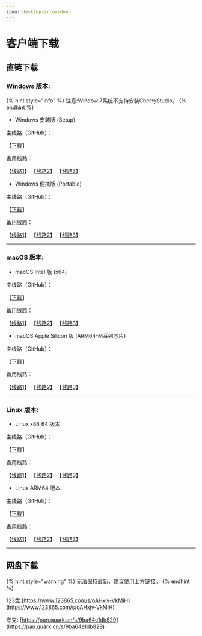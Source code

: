 ```yaml
---
icon: desktop-arrow-down
---
```


# 客户端下载

## 直链下载

### Windows 版本:

{% hint style="info" %}
注意:Window 7系统不支持安装CherryStudio。
{% endhint %}

* Windows 安装版 (Setup)

主线路（GitHub）：

【[下载](https://github.com/CherryHQ/cherry-studio/releases/downloadv0.9.29/Cherry-Studio-0.9.29-setup.exe)】

备用线路：

【[线路1](https://download-cf.ocoolai.com/https://github.com/CherryHQ/cherry-studio/releases/download/v0.9.29/Cherry-Studio-0.9.29-setup.exe)】    【[线路2](https://download.ocoolai.com/https://github.com/CherryHQ/cherry-studio/releases/download/v0.9.29/Cherry-Studio-0.9.29-setup.exe)】   【[线路3](https://download.ocoolai.online/https://github.com/CherryHQ/cherry-studio/releases/download/v0.9.29/Cherry-Studio-0.9.29-setup.exe)】





* Windows 便携版 (Portable)

主线路（GitHub）：

【[下载](https://github.com/CherryHQ/cherry-studio/releases/downloadv0.9.29/Cherry-Studio-0.9.29-portable.exe)】

备用线路：

【[线路1](https://download-cf.ocoolai.com/https://github.com/CherryHQ/cherry-studio/releases/download/v0.9.29/Cherry-Studio-0.9.29-portable.exe)】    【[线路2](https://download.ocoolai.com/https://github.com/CherryHQ/cherry-studio/releases/download/v0.9.29/Cherry-Studio-0.9.29-portable.exe)】   【[线路3](https://download.ocoolai.online/https://github.com/CherryHQ/cherry-studio/releases/download/v0.9.29/Cherry-Studio-0.9.29-portable.exe)】

***



### macOS 版本:

* macOS Intel 版 (x64)

主线路（GitHub）：

【[下载](https://github.com/CherryHQ/cherry-studio/releases/downloadv0.9.29/Cherry-Studio-0.9.29-x64.dmg)】

备用线路：

【[线路1](https://download-cf.ocoolai.com/https://github.com/CherryHQ/cherry-studio/releases/download/v0.9.29/Cherry-Studio-0.9.29-x64.dmg)】    【[线路2](https://download.ocoolai.com/https://github.com/CherryHQ/cherry-studio/releases/download/v0.9.29/Cherry-Studio-0.9.29-x64.dmg)】   【[线路3](https://download.ocoolai.online/https://github.com/CherryHQ/cherry-studio/releases/download/v0.9.29/Cherry-Studio-0.9.29-x64.dmg)】





* macOS Apple Silicon 版 (ARM64-M系列芯片)

主线路（GitHub）：

【[下载](https://github.com/CherryHQ/cherry-studio/releases/downloadv0.9.29/Cherry-Studio-0.9.29-arm64.dmg)】

备用线路：

【[线路1](https://download-cf.ocoolai.com/https://github.com/CherryHQ/cherry-studio/releases/download/v0.9.29/Cherry-Studio-0.9.29-arm64.dmg)】    【[线路2](https://download.ocoolai.com/https://github.com/CherryHQ/cherry-studio/releases/download/v0.9.29/Cherry-Studio-0.9.29-arm64.dmg)】   【[线路3](https://download.ocoolai.online/https://github.com/CherryHQ/cherry-studio/releases/download/v0.9.29/Cherry-Studio-0.9.29-arm64.dmg)】

***



### Linux 版本:

* Linux x86\_64 版本

主线路（GitHub）：

【[下载](https://github.com/CherryHQ/cherry-studio/releases/downloadv0.9.29/Cherry-Studio-0.9.29-x86_64.AppImage)】

备用线路：

【[线路1](https://download-cf.ocoolai.com/https://github.com/CherryHQ/cherry-studio/releases/download/v0.9.29/Cherry-Studio-0.9.29-x86_64.AppImage)】    【[线路2](https://download.ocoolai.com/https://github.com/CherryHQ/cherry-studio/releases/download/v0.9.29/Cherry-Studio-0.9.29-x86_64.AppImage)】   【[线路3](https://download.ocoolai.online/https://github.com/CherryHQ/cherry-studio/releases/download/v0.9.29/Cherry-Studio-0.9.29-x86_64.AppImage)】





* Linux ARM64 版本

主线路（GitHub）：

【[下载](https://github.com/CherryHQ/cherry-studio/releases/downloadv0.9.29/Cherry-Studio-0.9.29-arm64.AppImage)】

备用线路：

【[线路1](https://download-cf.ocoolai.com/https://github.com/CherryHQ/cherry-studio/releases/download/v0.9.29/Cherry-Studio-0.9.29-arm64.AppImage)】    【[线路2](https://download.ocoolai.com/https://github.com/CherryHQ/cherry-studio/releases/download/v0.9.29/Cherry-Studio-0.9.29-arm64.AppImage)】   【[线路3](https://download.ocoolai.online/https://github.com/CherryHQ/cherry-studio/releases/download/v0.9.29/Cherry-Studio-0.9.29-arm64.AppImage)】

***



## 网盘下载
{% hint style="warning" %}
无法保持最新，建议使用上方链接。
{% endhint %}

123盘:[https://www.123865.com/s/oAHxjv-VkMiH](https://www.123865.com/s/oAHxjv-VkMiH)

夸克: [https://pan.quark.cn/s/9ba64e1db829](https://pan.quark.cn/s/9ba64e1db829)
